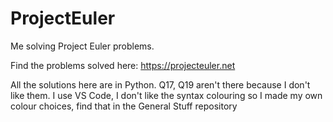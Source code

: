 # ProjectEuler
Me solving Project Euler problems.

Find the problems solved here: https://projecteuler.net

All the solutions here are in Python. Q17, Q19 aren't there because I don't like them. 
I use VS Code, I don't like the syntax colouring so I made my own colour choices, find that in the General Stuff repository 
